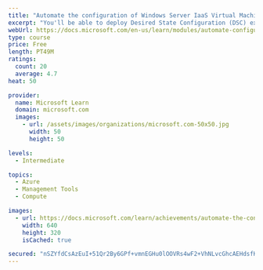 ```yaml
---
title: "Automate the configuration of Windows Server IaaS Virtual Machines"
excerpt: "You'll be able to deploy Desired State Configuration (DSC) extensions, implement those extensions to remediate noncompliant servers, and use custom script extension."
webUrl: https://docs.microsoft.com/en-us/learn/modules/automate-configuration-of-windows-server-iaas-virtual-machines/
type: course
price: Free
length: PT49M
ratings:
  count: 20
  average: 4.7
heat: 50

provider:
  name: Microsoft Learn
  domain: microsoft.com
  images:
    - url: /assets/images/organizations/microsoft.com-50x50.jpg
      width: 50
      height: 50

levels:
  - Intermediate

topics:
  - Azure
  - Management Tools
  - Compute

images:
  - url: https://docs.microsoft.com/learn/achievements/automate-the-configuration-of-windows-server-iaaa-vms-social.png
    width: 640
    height: 320
    isCached: true

secured: "nSZYfdCsAzEuI+51Qr2By6GPf+vmnEGHu0lOOVRs4wF2+VhNLvcGhcAEHdsfKKxpHGvUHuYBE67TS0xRDcRMA747ouxruHjRT2YnE2SCSSSCtQi9IVQiV42aV/AKV4zTwGZdsuHNB54+Pp/wNc/iYhHCcZUY2rxgkue2yJ8wLt7egBRG/TKZCFQvIeppWUVdLBvZK49gGok0lxTt7yulDomZnbOJwBKaIbKCJDZJdmIP4l5idOw7cOg+S0FeNQuKxgGQVLQ4B+lDNg6Skl2fYVVh8A50cWh6EMBMkf1FPBBhvSltYYFdXBTgDriI6g7V6umYO1OyGC1p2b60ch10PEHM8TQfXnWVzKhNTvQMKiZIy9GRXxhaWeD9dldCWlXhrmAjRJuAQP8KBEE715Hj7vc7VpOK2DDVSmuEG76KbLk=;GJCkqKaE/k2DRgjbqncd2Q=="
---
```



